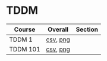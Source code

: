 # TDDM

| Course | Overall | Section |
| ------ | ------- | ------- |
| TDDM 1 | [csv](https://github.com/UCSD-Historical-Enrollment-Data/2025Winter/blob/main/overall/TDDM%201.csv), [png](https://raw.githubusercontent.com/UCSD-Historical-Enrollment-Data/2025Winter/main/plot_overall/TDDM%201.png) |  |
| TDDM 101 | [csv](https://github.com/UCSD-Historical-Enrollment-Data/2025Winter/blob/main/overall/TDDM%20101.csv), [png](https://raw.githubusercontent.com/UCSD-Historical-Enrollment-Data/2025Winter/main/plot_overall/TDDM%20101.png) |  |
